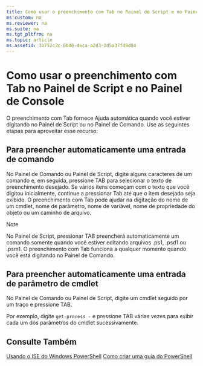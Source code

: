 ```yaml
---
title: Como usar o preenchimento com Tab no Painel de Script e no Painel de Console
ms.custom: na
ms.reviewer: na
ms.suite: na
ms.tgt_pltfrm: na
ms.topic: article
ms.assetid: 3b752c3c-0bd0-4eca-a2d3-2d5a37fd9d84
---
```

# Como usar o preenchimento com Tab no Painel de Script e no Painel de Console
O preenchimento com Tab fornece Ajuda automática quando você estiver digitando no Painel de Script ou no Painel de Comando. Use as seguintes etapas para aproveitar esse recurso:

## Para preencher automaticamente uma entrada de comando
No Painel de Comando ou Painel de Script, digite alguns caracteres de um comando e, em seguida, pressione TAB para selecionar o texto de preenchimento desejado. Se vários itens começam com o texto que você digitou inicialmente, continue a pressionar Tab até que o item desejado seja exibido. O preenchimento com Tab pode ajudar na digitação do nome de um cmdlet, nome de parâmetro, nome de variável, nome de propriedade do objeto ou um caminho de arquivo.

> [!NOTE]
> No Painel de Script, pressionar TAB preencherá automaticamente um comando somente quando você estiver editando arquivos .ps1, .psd1 ou .psm1. O preenchimento com Tab funciona a qualquer momento quando você está digitando no Painel de Comando.

## Para preencher automaticamente uma entrada de parâmetro de cmdlet
No Painel de Comando ou Painel de Script, digite um cmdlet seguido por um traço e pressione TAB.

Por exemplo, digite `get-process -` e pressione TAB várias vezes para exibir cada um dos parâmetros do cmdlet sucessivamente.

## Consulte Também
[Usando o ISE do Windows PowerShell](assetId:///777ea82b-dd73-4269-b61a-69a17e6ff16f)
[Como criar uma guia do PowerShell](assetId:///c57fc210-19c8-47b1-9171-26a2144c907c)



<!--HONumber=Apr16_HO1-->


